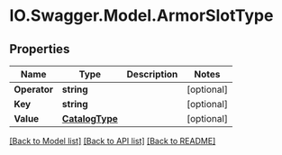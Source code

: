 # IO.Swagger.Model.ArmorSlotType
## Properties

Name | Type | Description | Notes
------------ | ------------- | ------------- | -------------
**Operator** | **string** |  | [optional] 
**Key** | **string** |  | [optional] 
**Value** | [**CatalogType**](CatalogType.md) |  | [optional] 

[[Back to Model list]](../README.md#documentation-for-models) [[Back to API list]](../README.md#documentation-for-api-endpoints) [[Back to README]](../README.md)

